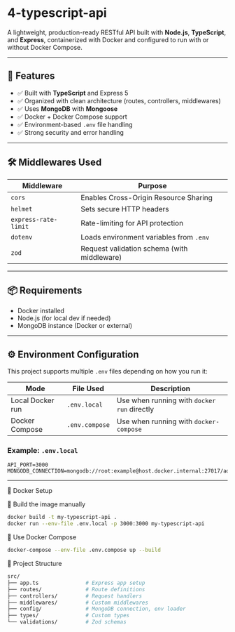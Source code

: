 # 4-typescript-api

A lightweight, production-ready RESTful API built with **Node.js**, **TypeScript**, and **Express**, containerized with Docker and configured to run with or without Docker Compose.

---

## 🚀 Features

- ✅ Built with **TypeScript** and Express 5
- ✅ Organized with clean architecture (routes, controllers, middlewares)
- ✅ Uses **MongoDB** with **Mongoose**
- ✅ Docker + Docker Compose support
- ✅ Environment-based `.env` file handling
- ✅ Strong security and error handling

---

## 🛠️ Middlewares Used

| Middleware           | Purpose                                     |
| -------------------- | ------------------------------------------- |
| `cors`               | Enables Cross-Origin Resource Sharing       |
| `helmet`             | Sets secure HTTP headers                    |
| `express-rate-limit` | Rate-limiting for API protection            |
| `dotenv`             | Loads environment variables from `.env`     |
| `zod`                | Request validation schema (with middleware) |

---

## 📦 Requirements

- Docker installed
- Node.js (for local dev if needed)
- MongoDB instance (Docker or external)

---

## ⚙️ Environment Configuration

This project supports multiple `.env` files depending on how you run it:

| Mode             | File Used      | Description                                 |
| ---------------- | -------------- | ------------------------------------------- |
| Local Docker run | `.env.local`   | Use when running with `docker run` directly |
| Docker Compose   | `.env.compose` | Use when running with `docker-compose`      |

### Example: `.env.local`

```env
API_PORT=3000
MONGODB_CONNECTION=mongodb://root:example@host.docker.internal:27017/admin
```

---

🐳 Docker Setup

🔧 Build the image manually

```bash
docker build -t my-typescript-api .
docker run --env-file .env.local -p 3000:3000 my-typescript-api
```

🔧 Use Docker Compose

```bash
docker-compose --env-file .env.compose up --build
```

📂 Project Structure

```bash
src/
├── app.ts               # Express app setup
├── routes/              # Route definitions
├── controllers/         # Request handlers
├── middlewares/         # Custom middlewares
├── config/              # MongoDB connection, env loader
├── types/               # Custom types
└── validations/         # Zod schemas
```
